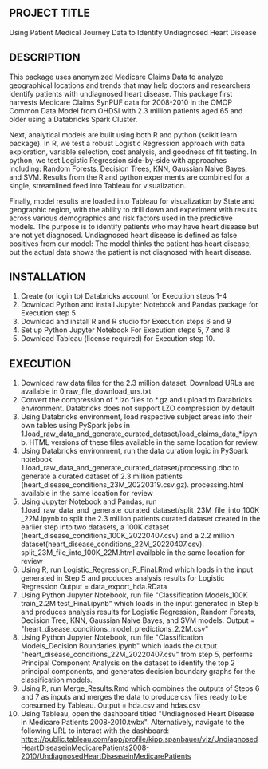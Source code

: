 PROJECT TITLE
-------------
Using Patient Medical Journey Data to Identify Undiagnosed Heart Disease

DESCRIPTION
-----------
This package uses anonymized Medicare Claims Data to analyze geographical locations and trends that may help doctors and researchers identify
patients with undiagnosed heart disease. This package first harvests Medicare Claims SynPUF data for 2008-2010 in the OMOP Common Data Model
from OHDSI with 2.3 million patients aged 65 and older using a Databricks Spark Cluster. 

Next, analytical models are built using both R and python (scikit learn package). In R, we test a robust Logistic Regression approach with 
data exploration, variable selection, cost analysis, and goodness of fit testing. In python, we test Logistic Regression side-by-side with
approaches including: Random Forests, Decision Trees, KNN, Gaussian Naive Bayes, and SVM. Results from the R and python experiments are
combined for a single, streamlined feed into Tableau for visualization.

Finally, model results are loaded into Tableau for visualization by State and geographic region, with the ability to drill down and experiment
with results across various demographics and risk factors used in the predictive models. The purpose is to identify patients who may have
heart disease but are not yet diagnosed. Undiagnosed heart disease is defined as false positives from our model: The model thinks the patient
has heart disease, but the actual data shows the patient is not diagnosed with heart disease.

INSTALLATION
------------
1. Create (or login to) Databricks account for Execution steps 1-4
2. Download Python and install Jupyter Notebook and Pandas package for Execution step 5
3. Download and install R and R studio for Execution steps 6 and 9
4. Set up Python Jupyter Notebook For Execution steps 5, 7 and 8
5. Download Tableau (license required) for Execution step 10.

EXECUTION
---------
1.  Download raw data files for the 2.3 million dataset. Download URLs are available in 0.raw_file_download_urs.txt
2.  Convert the compression of *.lzo files to *.gz and upload to Databricks environment. Databricks does not support LZO compression by default
3.  Using Databricks environment, load respective subject areas into their own tables using PySpark jobs in 
    1.load_raw_data_and_generate_curated_dataset/load_claims_data_*.ipynb. HTML versions of these files available in the same location for review.
4.  Using Databricks environment, run the data curation logic in PySpark notebook 1.load_raw_data_and_generate_curated_dataset/processing.dbc 
    to generate a curated dataset of 2.3 million patients (heart_disease_conditions_23M_20220319.csv.gz). processing.html available in the same 
    location for review
5.  Using Jupyter Notebook and Pandas, run 1.load_raw_data_and_generate_curated_dataset/split_23M_file_into_100K_22M.ipynb to split the 2.3 million
    patients curated dataset created in the earlier step into two datasets, a 100K dataset (heart_disease_conditions_100K_20220407.csv) and a 2.2 million
    dataset(heart_disease_conditions_22M_20220407.csv). split_23M_file_into_100K_22M.html available in the same location for review
6.  Using R, run Logistic_Regression_R_Final.Rmd which loads in the input generated in Step 5 and produces analysis results for Logistic Regression
    Output = data_export_hda.RData
7.  Using Python Jupyter Notebook, run file "Classification Models_100K train_2.2M test_Final.ipynb" which loads in the input generated in Step 5 
    and produces analysis results for Logistic Regression, Random Forests, Decision Tree, KNN, Gaussian Naive Bayes, and SVM models. 
    Output = "heart_disease_conditions_model_predictions_2.2M.csv"
8.  Using Python Jupyter Notebook, run file "Classification Models_Decision Boundaries.ipynb" which loads the output 
    "heart_disease_conditions_22M_20220407.csv" from step 5, performs Principal Component Analysis on the dataset to identify the top 2 principal
    components, and generates decision boundary graphs for the classification models. 
9.  Using R, run Merge_Results.Rmd which combines the outputs of Steps 6 and 7 as inputs and merges the data to produce csv files ready
    to be consumed by Tableau. Output = hda.csv and hdas.csv
10. Using Tableau, open the dashboard titled "Undiagnosed Heart Disease in Medicare Patients 2008-2010.twbx". Alternatively, navigate to the following
    URL to interact with the dashboard:
    https://public.tableau.com/app/profile/kipp.spanbauer/viz/UndiagnosedHeartDiseaseinMedicarePatients2008-2010/UndiagnosedHeartDiseaseinMedicarePatients